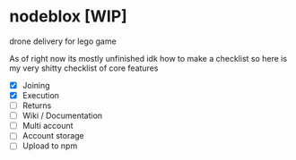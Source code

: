 # nodeblox [WIP]
drone delivery for lego game

As of right now its mostly unfinished idk how to make a checklist so here is my very shitty checklist of core features

- [x] Joining
- [X] Execution
- [ ] Returns
- [ ] Wiki / Documentation
- [ ] Multi account
- [ ] Account storage
- [ ] Upload to npm
